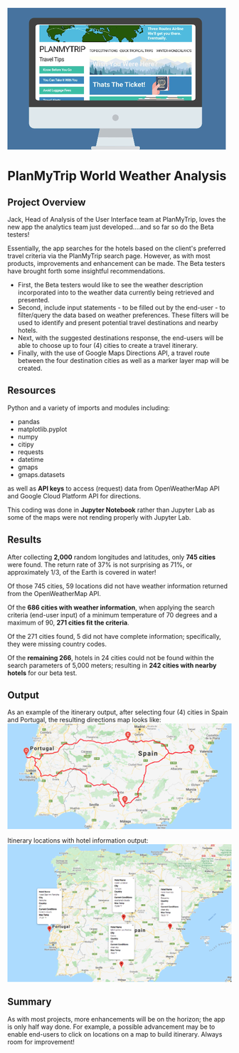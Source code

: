 ![map_marker](./Weather_Database/Plan_my_trip.png)

# PlanMyTrip World Weather Analysis


## Project Overview 
Jack, Head of Analysis of the User Interface team at PlanMyTrip, loves the new app the analytics team just developed....and so far so do the Beta testers!

Essentially, the app searches for the hotels based on the client's preferred travel criteria via the PlanMyTrip search page. However, as with most products, improvements and enhancement can be made.   The Beta testers have brought forth some insightful recommendations.

* First, the Beta testers would like to see the weather description incorporated into to the weather data currently being retrieved and presented. 
* Second, include input statements - to be filled out by the end-user - to filter/query the data based on weather preferences.  These filters will be used to identify and present potential travel destinations and nearby hotels. 
* Next, with the suggested destinations response, the end-users will be able to choose up to four (4) cities to create a travel itinerary. 
* Finally, with the use of Google Maps Directions API, a travel route between the four destination cities as well as a marker layer map will be created.

## Resources 
Python and a variety of imports and modules including:

* pandas
* matplotlib.pyplot
* numpy
* citipy
* requests
* datetime 
* gmaps
* gmaps.datasets

as well as **API keys** to access (request) data from OpenWeatherMap API and Google Cloud Platform API for directions.

This coding was done in **Jupyter Notebook** rather than Jupyter Lab as some of the maps were not rending properly with Jupyter Lab.

## Results
After collecting **2,000** random longitudes and latitudes, only **745 cities** were found.  The return rate of 37% is not surprising as 71%, or approximately 1/3, of the Earth is covered in water!

Of those 745 cities, 59 locations did not have weather information returned from the OpenWeatherMap API.

Of the **686 cities with weather information**, when applying the search criteria (end-user input) of a minimum temperature of 70 degrees and a maximum of 90, **271 cities fit the criteria**.

Of the 271 cities found, 5 did not have complete information; specifically, they were missing country codes.

Of the **remaining 266**, hotels in 24 cities could not be found within the search parameters of 5,000 meters; resulting in **242 cities with nearby hotels** for our beta test.

## Output 
As an example of the itinerary output, after selecting four (4) cities in Spain and Portugal, the resulting directions map looks like:
![direction_map](./Vacation_Itinerary/WeatherPy_travel_map.png)

Itinerary locations with hotel information output:
![direction_map](./Vacation_Itinerary/WeatherPy_travel_map_markers.png)

## Summary
As with most projects, more enhancements will be on the horizon; the app is only half way done.  For example, a possible advancement may be to enable end-users to click on locations on a map to build itinerary.  Always room for improvement!